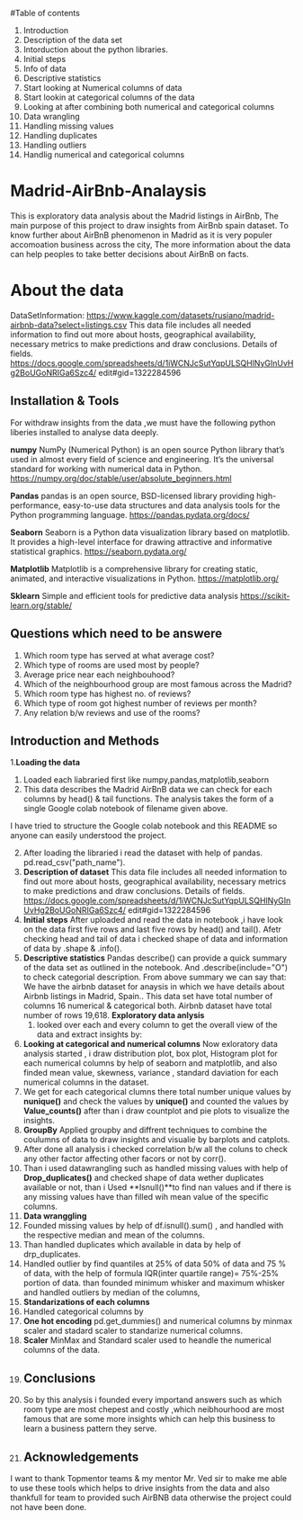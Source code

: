 #Table of contents
1. Introduction
2. Description of the data set
3. Intorduction about the python libraries.
4. Initial steps
5. Info of data
6. Descriptive statistics
7. Start looking at Numerical columns of data
8. Start lookin at categorical columns of the data
9. Looking at after combining both numerical and categorical columns
10. Data wrangling
11. Handling missing values
12. Handling duplicates
13. Handling outliers
14. Handlig numerical and categorical columns

# Madrid-AirBnb-Analaysis

This is exploratory data analysis about the Madrid listings in AirBnb, The main purpose of this project to draw insights from AirBnb spain dataset.
To know further about AirBnB phenomenon in Madrid as it is very populer accomoation business across the city, The more information about the data can help peoples to take better decisions about AirBnB on facts.
# About the data
DataSetInformation: https://www.kaggle.com/datasets/rusiano/madrid-airbnb-data?select=listings.csv
This data file includes all needed information to find out more about hosts, geographical availability, necessary metrics to make predictions and draw conclusions.
Details of fields. https://docs.google.com/spreadsheets/d/1iWCNJcSutYqpULSQHlNyGInUvHg2BoUGoNRIGa6Szc4/ edit#gid=1322284596



## Installation & Tools

For withdraw insights from the data ,we must have the following python liberies installed to
analyse data deeply.

**numpy**
NumPy (Numerical Python) is an open source Python library that’s used in almost every field of science and engineering. It’s the universal standard for working with numerical data in Python.
https://numpy.org/doc/stable/user/absolute_beginners.html

**Pandas**
pandas is an open source, BSD-licensed library providing high-performance, easy-to-use data structures and data analysis tools for the Python programming language.
https://pandas.pydata.org/docs/

**Seaborn**
Seaborn is a Python data visualization library based on matplotlib. It provides a high-level interface for drawing attractive and informative statistical graphics.
https://seaborn.pydata.org/

**Matplotlib**
Matplotlib is a comprehensive library for creating static, animated, and interactive visualizations in Python.
https://matplotlib.org/

**Sklearn**
Simple and efficient tools for predictive data analysis
https://scikit-learn.org/stable/

## Questions which need to be answere 
1. Which room type has served at what average cost?
2. Which type of rooms are used most by people?
3. Average price near each neighbouhood?
4. Which of the neighbourhood group are most famous across the Madrid?
5. Which room type has highest no. of reviews?
6. Which type of room got highest number of reviews per month?
7. Any relation b/w reviews and use of the rooms?
## Introduction and Methods
1.**Loading the data**
1. Loaded each liabraried first like numpy,pandas,matplotlib,seaborn
1. This data describes  the Madrid AirBnB data we can check for each columns by head() & tail functions.
The analysis takes the form of a single Google colab notebook of filename given above. 

I have tried to structure the Google colab notebook and this README so anyone can easily understood the project. 

2. After loading the libraried i read the dataset with help of pandas. pd.read_csv("path_name").
3. **Description of dataset**  This data file includes all needed information to find out more about hosts, geographical availability, necessary metrics to make predictions and draw conclusions.
Details of fields. https://docs.google.com/spreadsheets/d/1iWCNJcSutYqpULSQHlNyGInUvHg2BoUGoNRIGa6Szc4/ edit#gid=1322284596
4. **Initial steps** After uploaded and read the data in notebook ,i have look on the data first five rows and last five rows by head() and tail(). Afetr checking head and tail of data i checked shape of data and information of data by .shape & .info().
5. **Descriptive statistics** Pandas describe() can provide a quick summary of the data set as outlined in the notebook. And .describe(include="O") to check categorial description.
From above summary we can say that:
We have the airbnb dataset for anaysis in which we have details about Airbnb listings in Madrid, Spain..
This data set have total number of columns 16 numerical & categorical both.
Airbnb dataset have total number of rows 19,618.
**Exploratory data anlysis**
   1. looked over each and every column to get the overall view of the data and extract insights by:
7. **Looking at categorical and numerical columns**
Now exloratory data analysis started , i draw distribution plot, box plot, Histogram plot for each numerical columns by help of seaborn and matplotlib, and also finded mean value, skewness, variance , standard daviation for each numerical columns in the dataset.
8. We get for each categorical clumns there total number unique values by **nunique()** and check the values by **unique()** and counted the values by **Value_counts()** after than i draw countplot and pie plots to visualize the insights.
9. **GroupBy** Applied groupby and diffrent techniques to combine the coulumns of data to draw insights and visualie by barplots and catplots.
10. After done all analysis i checked correlation b/w all the coluns to check any other factor affecting other facors or not by corr().
11. Than i used datawrangling such as handled missing values with help of **Drop_duplicates()** and checked shape of data wether duplicates available or not, than i Used **Isnull()**to find nan values and if there is any missing values have than filled wih mean value of the specific columns.
12. **Data wranggling**
13. Founded missing values by help of df.isnull().sum() , and handled with the respective median and mean of the columns.
14. Than handled duplicates which available in data by help of drp_duplicates.
15. Handled outlier by find quantiles at 25% of data 50% of data and 75 % of data, with the help of formula IQR(inter quartile range)= 75%-25% portion of data. than founded minimum whisker and maximum whisker and handled outliers by median of the columns,
16. **Standarizations of each columns**
17.  Handled categorical columns by
18. **One hot encoding** pd.get_dummies() and numerical columns by minmax scaler and stadard scaler to standarize numerical columns.
19. **Scaler** MinMax and Standard scaler used to heandle the numerical columns of the data.
20. ## Conclusions
21. So by this analysis i founded every importand answers such as which room type are most chepest and costly ,which neibhourhood are most famous that are some more insights which can help this business to learn a business pattern they serve.
22. ## Acknowledgements
I want to thank Topmentor teams & my mentor Mr. Ved  sir to make me able to use these tools which helps to drive insights from the data and also thankfull for team to provided such AirBNB data otherwise the project could not have been done.
